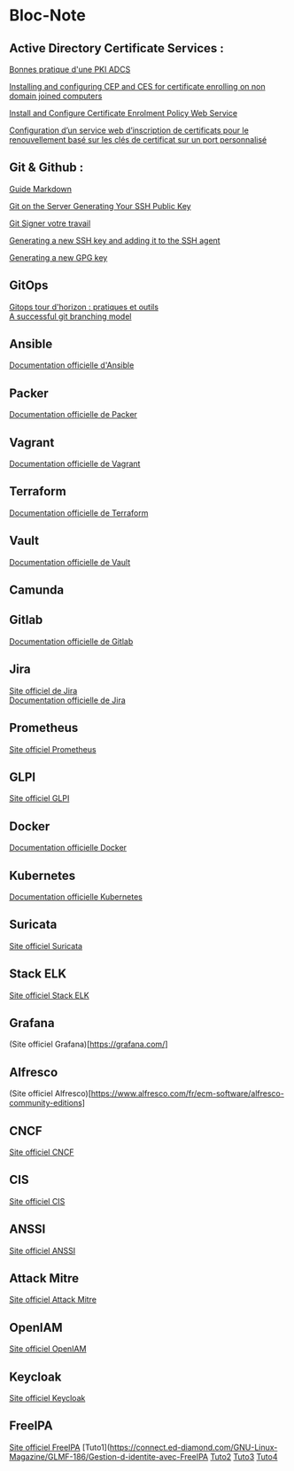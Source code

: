 # Bloc-Note

## Active Directory Certificate Services :

[Bonnes pratique d'une PKI ADCS](http://www.e-novatic.fr/bonnes-pratiques-dune-pki-adcs/)

[Installing and configuring CEP and CES for certificate enrolling on non domain joined computers](https://www.vkernel.ro/blog/installing-and-configuring-cep-and-ces-for-certificate-enrolling-on-non-domain-joined-computers)

[Install and Configure Certificate Enrolment Policy Web Service](https://www.petenetlive.com/KB/Article/0001250)

[Configuration d’un service web d’inscription de certificats pour le renouvellement basé sur les clés de certificat sur un port personnalisé](https://docs.microsoft.com/fr-fr/windows-server/identity/solution-guides/certificate-enrollment-certificate-key-based-renewal)

## Git & Github :

[Guide Markdown](https://guides.github.com/features/mastering-markdown/)

[Git on the Server Generating Your SSH Public Key](https://git-scm.com/book/en/v2/Git-on-the-Server-Generating-Your-SSH-Public-Key)

[Git Signer votre travail](https://git-scm.com/book/fr/v2/Utilitaires-Git-Signer-votre-travail)

[Generating a new SSH key and adding it to the SSH agent](https://docs.github.com/en/github/authenticating-to-github/generating-a-new-ssh-key-and-adding-it-to-the-ssh-agent)

[Generating a new GPG key](https://docs.github.com/en/github/authenticating-to-github/generating-a-new-gpg-key)

## GitOps

[Gitops tour d'horizon : pratiques et outils](https://www.objectif-libre.com/fr/blog/2019/12/17/gitops-tour-horizon-pratiques-outils/)<br/>
[A successful git branching model](https://nvie.com/posts/a-successful-git-branching-model/)

## Ansible

[Documentation officielle d'Ansible](https://docs.ansible.com/ansible_community.html)

## Packer

[Documentation officielle de Packer](https://www.packer.io/)

## Vagrant

[Documentation officielle de Vagrant](https://www.vagrantup.com/)

## Terraform

[Documentation officielle de Terraform](https://www.terraform.io/)

## Vault

[Documentation officielle de Vault](https://www.vaultproject.io/)

## Camunda

## Gitlab

[Documentation officielle de Gitlab](https://docs.gitlab.com/)

## Jira

[Site officiel de Jira](https://www.atlassian.com/fr/software/jira)<br/>
[Documentation officielle de Jira](https://www.atlassian.com/fr/software/jira/guides)

## Prometheus

[Site officiel Prometheus](https://prometheus.io/)

## GLPI

[Site officiel GLPI](https://glpi-project.org/fr/)

## Docker

[Documentation officielle Docker](https://docs.docker.com/)

## Kubernetes

[Documentation officielle Kubernetes](https://kubernetes.io/fr/docs/home/)

## Suricata

[Site officiel Suricata](https://suricata-ids.org/)

## Stack ELK

[Site officiel Stack ELK](https://www.elastic.co/fr/elastic-stack)

## Grafana

(Site officiel Grafana)[https://grafana.com/]

## Alfresco

(Site officiel Alfresco)[https://www.alfresco.com/fr/ecm-software/alfresco-community-editions]

## CNCF

[Site officiel CNCF](https://www.cncf.io/)

## CIS

[Site officiel CIS](https://workbench.cisecurity.org/)

## ANSSI

[Site officiel ANSSI](https://www.ssi.gouv.fr/)

## Attack Mitre

[Site officiel Attack Mitre](https://attack.mitre.org/)

## OpenIAM

[Site officiel OpenIAM](https://www.openiam.com/)

## Keycloak

[Site officiel Keycloak](https://www.keycloak.org/)

## FreeIPA

[Site officiel FreeIPA](https://www.freeipa.org/page/Main_Page)
[Tuto1](https://connect.ed-diamond.com/GNU-Linux-Magazine/GLMF-186/Gestion-d-identite-avec-FreeIPA
[Tuto2](https://www.worteks.com/2018/03/29/freeipa-part1/)
[Tuto3](https://computingforgeeks.com/join-ubuntu-debian-to-active-directory-ad-domain/)
[Tuto4](https://www.redhat.com/sysadmin/linux-active-directory)
